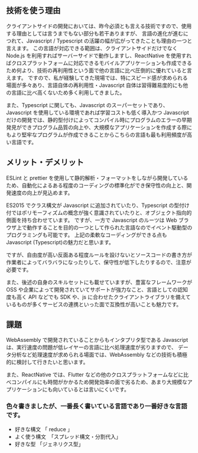 ## 技術を使う理由

クライアントサイドの開発においては、昨今必須とも言える技術ですので、使用する理由としては言うまでもない部分も若干ありますが、
言語の進化が進むにつれて、Javascript / Typescript の活躍の幅が広がってきたことも理由の一つと言えます。
この言語が対応できる範囲は、クライアントサイドだけでなく Node.js を利用すればサーバーサイドで動作しますし、ReactNative を使用すればクロスプラットフォームに対応できるモバイルアプリケーションも作成できるため何より、技術の再利用性という面で他の言語に比べ圧倒的に優れていると言えます。
ですので、私が経験してきた現場では、特にスピード感が求められる場面が多々あり、言語自体の再利用性・Javascript 自体は習得難易度的にも他の言語に比べ高くないため多く利用してきました。

また、Typescript に関しても、Javascript のスーパーセットであり、Javascript を使用している環境であれば学習コストも低く導入かつ Javascript だけの開発では、静的型付けによってコンパイル時にプログラムのエラーの早期発見ができプログラム品質の向上や、大規模なアプリケーションを作成する際にもより堅牢なプログラムが作成できることからこちらの言語も最も利用頻度が高い言語です。

## メリット・デメリット

ESLint と prettier を使用して静的解析・フォーマットをしながら開発しているため、自動化によるある程度のコーディングの標準化ができ保守性の向上と、開発速度の向上が見込めます。

ES2015 でクラス構文が Javascript に追加されていたり、Typescript の型付け付ではポリモーフィズムの概念が強く意識されていたりと、オブジェクト指向的側面を持ち合わせています。
ですが、一方で Javascript のルーツは Web ブラウザ上で動作することを目的の一つとして作られた言語なのでイベント駆動型のプログラミングも可能です。
上記の柔軟なコーディングができる点も Javascript (Typescript)の魅力だと思います。

ですが、自由度が高い反面ある程度ルールを設けないとソースコードの書き方が作業者によってバラバラになったりして、保守性が低下したりするので、注意が必要です。

また、後述の自身のスキルセットにも載せていますが、豊富なフレームワークが OSS や企業によって開発されていてサポートが強力なこと、言語としての認知度も高く API などでも SDK や、js に合わせたクライアントライブラリを備えているものが多くサービスの連携といった面で互換性が高いことも魅力です。

## 課題

WebAssembly で開発されていることからもインタプリタ型である Javascript は、実行速度の問題が低レイヤーの言語に比べ処理速度が劣りますので、
データ分析など処理速度が求められる場面では、WebAssembly などの技術も積極的に検討して行きたいと思います。

また、ReactNative では、Flutter などの他のクロスプラットフォームなどに比べコンパイルにも時間がかかるため開発効率の面で劣るため、あまり大規模なアプリケーションにも向いているとは言いにくいです。

### 色々書きましたが、一番長く書いている言語であり一番好きな言語です。

- 好きな構文 「 reduce 」
- よく使う構文　「スプレッド構文・分割代入」
- 好きな型 「ジェネリクス型」
